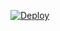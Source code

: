 [![Deploy](https://www.herokucdn.com/deploy/button.svg)](https://heroku.com/deploy?template=https://github.com/Jogurat/quizby)
